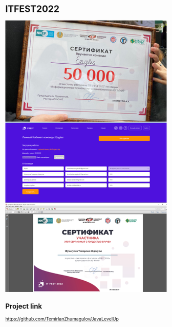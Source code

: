 # ITFEST2022
![](./671e8cec-3da8-481a-a207-a432a442b666.jpg)
![](./itfest.png)
![](./certificate.png)
## Project link
https://github.com/TemirlanZhumagulov/JavaLevelUp
